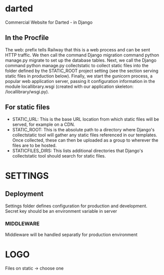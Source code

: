 # darted
Commercial Website for Darted - in Django


## In the Procfile
The web: prefix tells Railway that this is a web process and can be sent HTTP traffic. We then call the command Django migration command python manage.py migrate to set up the database tables. Next, we call the Django command python manage.py collectstatic to collect static files into the folder defined by the STATIC_ROOT project setting (see the section serving static files in production below). Finally, we start the gunicorn process, a popular web application server, passing it configuration information in the module locallibrary.wsgi (created with our application skeleton: /locallibrary/wsgi.py).


## For static files
- STATIC_URL: This is the base URL location from which static files will be served, for example on a CDN.
- STATIC_ROOT: This is the absolute path to a directory where Django's collectstatic tool will gather any static files referenced in our templates. Once collected, these can then be uploaded as a group to wherever the files are to be hosted.
- STATICFILES_DIRS: This lists additional directories that Django's collectstatic tool should search for static files.


# SETTINGS
## Deployment
Settings folder defines configuration for production and development.
Secret key should be an environment variable in server

### MIDDLEWARE
Middleware will be handled separatly for production environment

# LOGO
Files on static -> choose one